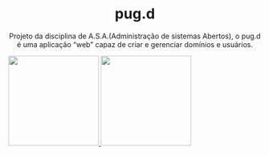 <h1 align="center">pug.d</h1>
<p align="center">Projeto da disciplina de A.S.A.(Administração de sistemas Abertos), o pug.d é uma aplicação “web” capaz de criar e gerenciar domínios e usuários.</p>



<div>
<a href="https://github.com/andersonscorreia">
<img height="180em" src="https://github-readme-stats.vercel.app/api/top-langs/?username=andersonscorreia&layout=compact&langs_count=7&theme=algolia"/>
<img height="180em" src="https://github-readme-stats.vercel.app/api?username=andersonscorreia&show_icons=true&theme=algolia&include_all_commits=true&count_private=true"/>
</div>

